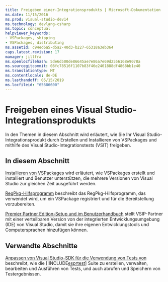 ```yaml
---
title: Freigeben einer-Integrationsprodukts | Microsoft-Dokumentation
ms.date: 11/15/2016
ms.prod: visual-studio-dev14
ms.technology: devlang-csharp
ms.topic: conceptual
helpviewer_keywords:
- VSPackages, shipping
- VSPackages, distributing
ms.assetid: c94ed6a5-d5a2-40d3-b227-65318a3eb364
caps.latest.revision: 17
manager: jillfra
ms.openlocfilehash: 5de6d500de86645ae7e86a7e69d2556168e9078a
ms.sourcegitcommit: 08fc78516f1107b83f46e2401888df4868bb1e40
ms.translationtype: MT
ms.contentlocale: de-DE
ms.lasthandoff: 05/15/2019
ms.locfileid: "65686600"
---
```

# <a name="releasing-a-visual-studio-integration-product"></a>Freigeben eines Visual Studio-Integrationsprodukts
In den Themen in diesem Abschnitt wird erläutert, wie Sie Ihr Visual Studio-Integrationsprodukt durch Erstellen und Installieren von VSPackages und mithilfe des Visual Studio-Integrationstests (VSIT) freigeben.

## <a name="in-this-section"></a>In diesem Abschnitt
 [Installieren von VSPackages](../misc/installing-vspackages.md) wird erläutert, wie VSPackages erstellt und installiert und Benutzer unterstützen, die mehrere Versionen von Visual Studio zur gleichen Zeit ausgeführt werden.

 [RegPkg-Hilfsprogramm](../extensibility/internals/regpkg-utility.md) beschreibt das RegPkg-Hilfsprogramm, das verwendet wird, um ein VSPackage registriert und für die Bereitstellung vorzubereiten.

 [Premier Partner Edition-Setup und im Benutzerhandbuch](https://msdn.microsoft.com/8ee4dad7-95d3-4f2d-a8d4-3ba9a80ecae2) stellt VSIP-Partner mit einer verteilbaren Version von der integrierten Entwicklungsumgebung (IDE) von Visual Studio, damit sie ihre eigenen Entwicklungstools und Computersprachen hinzufügen können.

## <a name="related-sections"></a>Verwandte Abschnitte
 [Anpassen von Visual Studio-SDK für die Verwendung von Tests von](https://msdn.microsoft.com/9cf7a840-dd66-4b00-90f7-e00e40370a69) beschreibt, wie die [!INCLUDE[esprtest](../includes/esprtest-md.md)] Suite zu erstellen, verwalten, bearbeiten und Ausführen von Tests, und auch abrufen und Speichern von Testergebnissen.